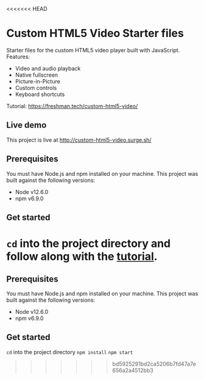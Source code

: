 <<<<<<< HEAD
# Custom HTML5 Video Starter files

Starter files for the custom HTML5 video player built with JavaScript. Features:

- Video and audio playback
- Native fullscreen
- Picture-in-Picture
- Custom controls
- Keyboard shortcuts

Tutorial: https://freshman.tech/custom-html5-video/

## Live demo

This project is live at http://custom-html5-video.surge.sh/

## Prerequisites

You must have Node.js and npm installed on your machine. This project was built against the following versions:

- Node v12.6.0
- npm v6.9.0

## Get started

`cd` into the project directory and follow along with the [tutorial](https://freshman.tech/custom-html5-video/).
=======
## Prerequisites

You must have Node.js and npm installed on your machine. This project was built against the following versions:

- Node v12.6.0
- npm v6.9.0

## Get started

`cd` into the project directory
`npm install`
`npm start`
>>>>>>> bd5925291bd2ca5206b7fd47a7e656a2a4512bb3
